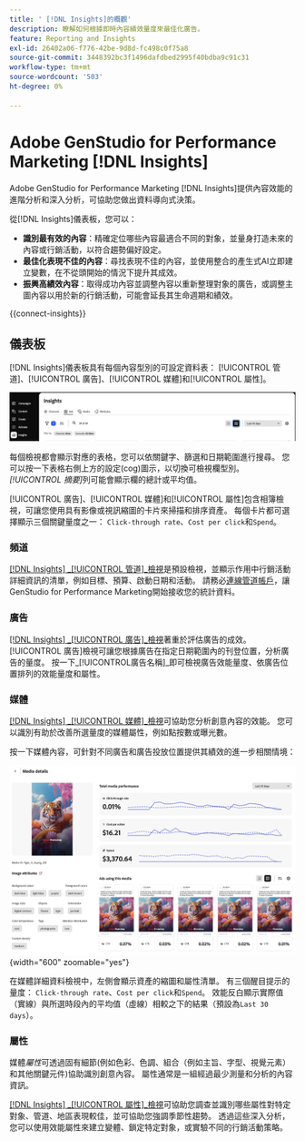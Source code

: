 ```yaml
---
title: ' [!DNL Insights]的概觀'
description: 瞭解如何根據即時內容績效量度來最佳化廣告。
feature: Reporting and Insights
exl-id: 26402a06-f776-42be-9d8d-fc498c0f75a8
source-git-commit: 3448392bc3f1496dafdbed2995f40bdba9c91c31
workflow-type: tm+mt
source-wordcount: '503'
ht-degree: 0%

---
```


# Adobe GenStudio for Performance Marketing [!DNL Insights]

Adobe GenStudio for Performance Marketing [!DNL Insights]提供內容效能的進階分析和深入分析，可協助您做出資料導向式決策。

從[!DNL Insights]儀表板，您可以：

- **識別最有效的內容**：精確定位哪些內容最適合不同的對象，並量身打造未來的內容或行銷活動，以符合趨勢偏好設定。
- **最佳化表現不佳的內容**：尋找表現不佳的內容，並使用整合的產生式AI立即建立變數，在不從頭開始的情況下提升其成效。
- **振興高績效內容**：取得成功內容並調整內容以重新整理對象的廣告，或調整主圖內容以用於新的行銷活動，可能會延長其生命週期和績效。

{{connect-insights}}

## 儀表板

[!DNL Insights]儀表板具有每個內容型別的可設定資料表： [!UICONTROL 管道]、[!UICONTROL 廣告]、[!UICONTROL 媒體]和[!UICONTROL 屬性]。

![[!DNL Insights]儀表板](/help/assets/insights-dashboard.png)

每個檢視都會顯示對應的表格，您可以依關鍵字、篩選和日期範圍進行搜尋。 您可以按一下表格右側上方的設定(cog)圖示，以切換可檢視欄型別。 _[!UICONTROL 摘要]_&#x200B;列可能會顯示欄的總計或平均值。

[!UICONTROL 廣告]、[!UICONTROL 媒體]和[!UICONTROL 屬性]包含相簿檢視，可讓您使用具有影像或視訊縮圖的卡片來掃描和排序資產。 每個卡片都可選擇顯示三個關鍵量度之一： `Click-through rate`、`Cost per click`和`Spend`。

### 頻道

[[!DNL Insights] _[!UICONTROL 管道&#x200B;]_檢視](channels.md)是預設檢視，並顯示作用中行銷活動詳細資訊的清單，例如目標、預算、啟動日期和活動。 請務必[連線管道帳戶](connect-channel.md)，讓GenStudio for Performance Marketing開始接收您的統計資料。

### 廣告

[[!DNL Insights] _[!UICONTROL 廣告&#x200B;]_檢視](ads.md)著重於評估廣告的成效。 [!UICONTROL 廣告]檢視可讓您根據廣告在指定日期範圍內的刊登位置，分析廣告的量度。 按一下_[!UICONTROL &#x200B;廣告名稱&#x200B;]_即可檢視廣告效能量度、依廣告位置排列的效能量度和屬性。

### 媒體

[[!DNL Insights] _[!UICONTROL 媒體&#x200B;]_檢視](media.md)可協助您分析創意內容的效能。 您可以識別有助於改善所選量度的媒體屬性，例如點按數或曝光數。

按一下媒體內容，可針對不同廣告和廣告投放位置提供其績效的進一步相關情境：

![媒體詳細資料](/help/assets/insights-media-details.png){width="600" zoomable="yes"}

在媒體詳細資料檢視中，左側會顯示資產的縮圖和屬性清單。 有三個醒目提示的量度： `Click-through rate`、`Cost per click`和`Spend`。 效能反白顯示實際值（實線）與所選時段內的平均值（虛線）相較之下的結果（預設為`Last 30 days`）。

### 屬性

媒體&#x200B;_屬性_&#x200B;可透過固有細節(例如色彩、色調、組合（例如主旨、字型、視覺元素）和其他關鍵元件)協助識別創意內容。 屬性通常是一組經過最少測量和分析的內容資訊。

[[!DNL Insights] _[!UICONTROL 屬性&#x200B;]_檢視](attributes.md)可協助您調查並識別哪些屬性對特定對象、管道、地區表現較佳，並可協助您強調季節性趨勢。 透過這些深入分析，您可以使用效能屬性來建立變體、鎖定特定對象，或實驗不同的行銷活動策略。
